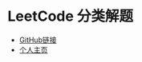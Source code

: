 # LeetCode 分类解题

- [GitHub链接](https://github.com/ZintrulCre/LeetCode-Solution)
- [个人主页](https://zintrulcre.vip/)